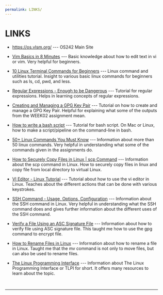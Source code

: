 ```yaml
---
permalink: LINKS/
---
```


# LINKS

* <https://os.vlsm.org/> --- OS242 Main Site

* [Vim Basics in 8 Minutes](https://youtu.be/ggSyF1SVFr4?si=J8_XKPxVu63ntte_) ---
Basic knowledge about how to edit text in vi or vim. Very helpful for beginners.

* [10 Linux Terminal Commands for Beginners](https://youtu.be/CpTfQ-q6MPU?si=LUBMoZo24tXMiqA-) ---
Linux command and utilities tutorial. Insight to various basic linux commands for beginners such as ls, cd, pwd, and less.

* [Regular Expressions - Enough to be Dangerous](https://youtu.be/bgBWp9EIlMM?si=QcAY-wy61YeqPRWM) ---
Tutorial for regular expressions. Helps in learning concepts of regular expressions.

* [Creating and Managing a GPG Key Pair](https://youtu.be/1vVIpIvboSg?si=1YwZmDy2T4MicRj6) ---
Tutorial on how to create and manage a GPG Key Pair. Helpful for explaining what some of the outputs from the WEEK02 assignment mean.

* [How to write a bash script](https://youtu.be/F-gskSl4pwQ?si=u-Xfk2M9EF47qgQL) ---
Tutorial for bash script. On Mac or Linux, how to make a script/pipeline on the command-line in bash. 

* [50+ Linux Commands You Must Know](https://www.digitalocean.com/community/tutorials/linux-commands) ---
Information about more than 50 linux commands. Very helpful in understanding what some of the commands given in the assignments do.

* [How to Securely Copy Files in Linux | scp Command](https://www.geeksforgeeks.org/scp-command-in-linux-with-examples/) ---
Information about the scp command in Linux. How to securely copy files in linux and copy file from local directory to virtual Linux.

* [VI Editor - Linux Tutorial](https://youtu.be/pU2k776i2Zw?si=CjYLr1Tjucs2UQAA) ---
Tutorial about how to use the vi editor in Linux. Teaches about the different actions that can be done with various keystrokes.

* [SSH Command - Usage, Options, Configuration](https://www.ssh.com/academy/ssh/command) ---
Information about the SSH command in Linux. Very helpful in understanding what the SSH command does and gives further information about the different uses of the SSH command.

* [Verify a File Using an ASC Signature File](https://www.baeldung.com/linux/verify-file-asc-signature) ---
Information about how to verify file using ASC signature file. This taught me how to use the gpg command to encrypt file.

* [How to Rename Files in Linux](https://phoenixnap.com/kb/rename-file-linux) ---
Information about how to rename a file in Linux. Taught me that the mv command is not only to move files, but can also be used to rename files.

* [The Linux Programming Interface](https://man7.org/tlpi/) ---
Information about The Linux Programming Interface or TLPI for short. It offers many resources to learn about the topic. 

<br>
<hr>
